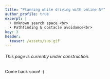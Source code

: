 ```yaml
---
title: "Planning while driving with online A*"
author_profile: true
excerpt: |
  ‣ Unknown search space <br>
  ‣ Pathfinding & obstacle avoidance<br>
key: 3
header:
  teaser: /assets/sus.gif
---
```

###### This page is currently under construction.

Come back soon! :) 

